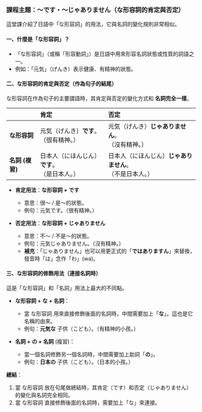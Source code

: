 </br>

### **課程主題：～です・～じゃありません（な形容詞的肯定與否定）**

這堂課介紹了日語中「な形容詞」的用法，它與名詞的變化規則非常相似。

#### **一、什麼是「な形容詞」？**

*   「な形容詞」（或稱「形容動詞」）是日語中用來形容名詞狀態或性質的詞語之一。
*   例如：「元気」（げんき）表示健康、有精神的狀態。

#### **二、な形容詞的肯定與否定（作為句子的結尾）**

な形容詞在作為句子的主要謂語時，其肯定與否定的變化方式和 **名詞完全一樣**。

| | **肯定** | **否定** |
| :--- | :--- | :--- |
| **な形容詞** | 元気（げんき）**です**。<br>（很有精神。） | 元気（げんき）**じゃありません**。<br>（沒有精神。） |
| **名詞 (複習)** | 日本人（にほんじん）**です**。<br>（是日本人。） | 日本人（にほんじん）**じゃありません**。<br>（不是日本人。） |

*   **肯定用法**：**な形容詞 + です**
    *   意思：很～ / 是～的狀態。
    *   例句：元気です。（很有精神。）

*   **否定用法**：**な形容詞 + じゃありません**
    *   意思：不～ / 不是～的狀態。
    *   例句：元気じゃありません。（沒有精神。）
    *   **補充**：「じゃありません」也可以用更正式的「**ではありますん**」來替換，發音時「は」念作「わ」(wa)。

#### **三、な形容詞的修飾用法（連接名詞時）**

這是「な形容詞」和「名詞」用法上最大的不同點。

*   **な形容詞 + な + 名詞**：
    *   當 な形容詞 用來直接修飾後面的名詞時，中間需要加上「**な**」。這也是它名稱的由來。
    *   例句：**元気な** 子供（こども）。（有精神的小孩。）

*   **名詞 + の + 名詞** (複習)：
    *   當一個名詞修飾另一個名詞時，中間需要加上助詞「**の**」。
    *   例句：**日本の** 子供（こども）。（日本的小孩。）

**總結**：
1.  當 な形容詞 放在句尾做總結時，其肯定（です）和否定（じゃありません）的變化與名詞完全相同。
2.  當 な形容詞 直接修飾後面的名詞時，需要加上「な」來連接。

</br>
